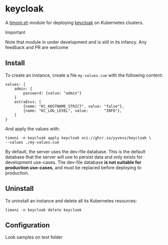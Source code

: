 # keycloak

A [timoni.sh](http://timoni.sh) module for deploying [keycloak](https://www.keycloak.org/) on Kubernetes clusters.

> [!IMPORTANT]
> Note that module in under development and is still in its infancy.
> Any feedback and PR are welcome


## Install

To create an instance, create a file `my-values.cue` with the following content:

```cue
values: {
	admin: {
		password: {value: "admin"}
	}
	extraEnvs: [
		{name: "KC_HOSTNAME_STRICT", value: "false"},
		{name: "KC_LOG_LEVEL", value:       "INFO"},
	]
}
```

And apply the values with:

```shell
timoni -n keycloak apply keycloak oci://ghcr.io/yyvess/keycloak \
--values ./my-values.cue
```

By default, the server uses the dev-file database. This is the default database that the server will use to persist data and only exists for development use-cases. The dev-file database **is not suitable for production use-cases**, and must be replaced before deploying to production.


## Uninstall

To uninstall an instance and delete all its Kubernetes resources:

```shell
timoni -n keycloak delete keycloak
```

## Configuration

Look samples on test folder